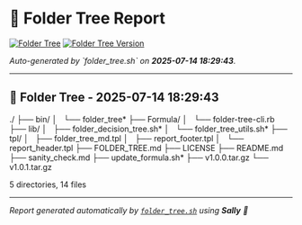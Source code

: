 # 🌳 Folder Tree Report

[![Folder Tree](https://img.shields.io/badge/folder--tree-generated-blue?logo=tree@@BADGES@@style=flat-square)](./FOLDER_TREE.md)
[![Folder Tree Version](https://img.shields.io/badge/folder--tree-v1.6.0-purple?style=flat-square)](./FOLDER_TREE.md)

_Auto-generated by \`folder_tree.sh\` on **2025-07-14 18:29:43**._

---

## 📁 Folder Tree - 2025-07-14 18:29:43 ##

./
├── bin/
│   └── folder_tree*
├── Formula/
│   └── folder-tree-cli.rb
├── lib/
│   ├── folder_decision_tree.sh*
│   └── folder_tree_utils.sh*
├── tpl/
│   ├── folder_tree_md.tpl
│   ├── report_footer.tpl
│   └── report_header.tpl
├── FOLDER_TREE.md
├── LICENSE
├── README.md
├── sanity_check.md
├── update_formula.sh*
├── v1.0.0.tar.gz
└── v1.0.1.tar.gz

5 directories, 14 files

---

_Report generated automatically by [`folder_tree.sh`](https://github.com/raymonepping/medium_scripts) using **Sally** 🦾_
